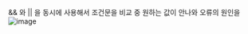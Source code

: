 && 와 || 을 동시에 사용해서 조건문을 비교 중 원하는 값이 안나와 오류의 원인을 
![image](https://user-images.githubusercontent.com/97571604/194259220-5c48f6fe-4fbd-445f-b191-f7c2a7f76726.png)
